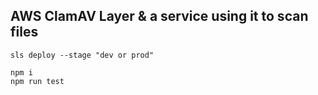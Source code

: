 ## AWS ClamAV Layer & a service using it to scan files

```
sls deploy --stage "dev or prod"
```

```
npm i
npm run test
```
